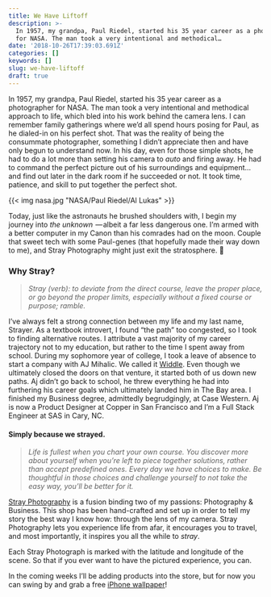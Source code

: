 ```yaml
---
title: We Have Liftoff
description: >-
  In 1957, my grandpa, Paul Riedel, started his 35 year career as a photographer
  for NASA. The man took a very intentional and methodical…
date: '2018-10-26T17:39:03.691Z'
categories: []
keywords: []
slug: we-have-liftoff
draft: true
---
```


In 1957, my grandpa, Paul Riedel, started his 35 year career as a photographer for NASA. The man took a very intentional and methodical approach to life, which bled into his work behind the camera lens. I can remember family gatherings where we’d all spend hours posing for Paul, as he dialed-in on his perfect shot. That was the reality of being the consummate photographer, something I didn’t appreciate then and have only begun to understand now. In his day, even for those simple shots, he had to do a lot more than setting his camera to _auto_ and firing away. He had to command the perfect picture out of his surroundings and equipment… and find out later in the dark room if he succeeded or not. It took time, patience, and skill to put together the perfect shot.

{{< img nasa.jpg "NASA/Paul Riedel/Al Lukas" >}}

Today, just like the astronauts he brushed shoulders with, I begin my journey into _the unknown_  — albeit a far less dangerous one. I’m armed with a better computer in my Canon than his comrades had on the moon. Couple that sweet tech with some Paul-genes (that hopefully made their way down to me), and Stray Photography might just exit the stratosphere. 🚀

### **Why Stray?**

> _Stray (verb): to deviate from the direct course, leave the proper place, or go beyond the proper limits, especially without a fixed course or purpose; ramble._

I’ve always felt a strong connection between my life and my last name, Strayer. As a textbook introvert, I found “the path” too congested, so I took to finding alternative routes. I attribute a vast majority of my career trajectory not to my education, but rather to the time I spent away from school. During my sophomore year of college, I took a leave of absence to start a company with AJ Mihalic. We called it [Widdle](http://www.widdle.it). Even though we ultimately closed the doors on that venture, it started both of us down new paths. Aj didn’t go back to school, he threw everything he had into furthering his career goals which ultimately landed him in The Bay area. I finished my Business degree, admittedly begrudgingly, at Case Western. Aj is now a Product Designer at Copper in San Francisco and I’m a Full Stack Engineer at SAS in Cary, NC.

#### **Simply because we strayed.**

> _Life is fullest when you chart your own course. You discover more about yourself when you’re left to piece together solutions, rather than accept predefined ones. Every day we have choices to make. Be thoughtful in those choices and challenge yourself to not take the easy way, you’ll be better for it._

[Stray Photography](http://www.strayphotography.com) is a fusion binding two of my passions: Photography & Business. This shop has been hand-crafted and set up in order to tell my story the best way I know how: through the lens of my camera. Stray Photography lets you experience life from afar, it encourages you to travel, and most importantly, it inspires you all the while to _stray_.

Each Stray Photograph is marked with the latitude and longitude of the scene. So that if you ever want to have the pictured experience, you can.

In the coming weeks I’ll be adding products into the store, but for now you can swing by and grab a free [iPhone wallpaper](https://www.strayphotography.com/products/umstead-forest)!